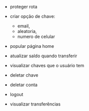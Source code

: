 * proteger rota
* criar opção de chave:
 	- email,
	- aleatoria,
	- numero de celular

* popular página home
* atualizar saldo quando transferir
* visualizar chaves que o usuário tem
* deletar chave
* deletar conta
* logout 
* visualizar transferências
